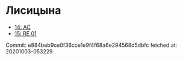 # Лисицына
- [14: AC](14.md)
- [15: RE 01](15.md)

Commit: e884beb9ce0f36cce1e9f4f68a6e294568d5dbfc
 fetched at: 20201003-053229
